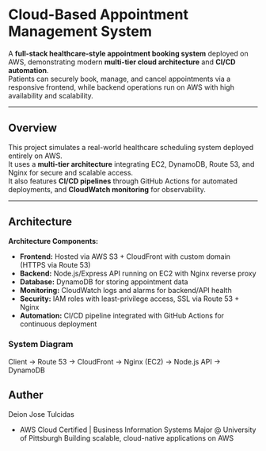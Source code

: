 # Cloud-Based Appointment Management System

A **full-stack healthcare-style appointment booking system** deployed on AWS, demonstrating modern **multi-tier cloud architecture** and **CI/CD automation**.  
Patients can securely book, manage, and cancel appointments via a responsive frontend, while backend operations run on AWS with high availability and scalability.

---

## Overview

This project simulates a real-world healthcare scheduling system deployed entirely on AWS.  
It uses a **multi-tier architecture** integrating EC2, DynamoDB, Route 53, and Nginx for secure and scalable access.  
It also features **CI/CD pipelines** through GitHub Actions for automated deployments, and **CloudWatch monitoring** for observability.

---

## Architecture

**Architecture Components:**
- **Frontend:** Hosted via AWS S3 + CloudFront with custom domain (HTTPS via Route 53)
- **Backend:** Node.js/Express API running on EC2 with Nginx reverse proxy
- **Database:** DynamoDB for storing appointment data
- **Monitoring:** CloudWatch logs and alarms for backend/API health
- **Security:** IAM roles with least-privilege access, SSL via Route 53 + Nginx
- **Automation:** CI/CD pipeline integrated with GitHub Actions for continuous deployment

### System Diagram
Client → Route 53 → CloudFront → Nginx (EC2) → Node.js API → DynamoDB

## Auther
Deion Jose Tulcidas
- AWS Cloud Certified | Business Information Systems Major @ University of Pittsburgh 
  Building scalable, cloud-native applications on AWS 
